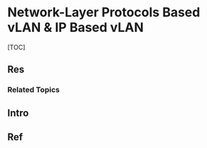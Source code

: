 # Network-Layer Protocols Based vLAN & IP Based vLAN

[TOC]



## Res
### Related Topics



## Intro


## Ref

